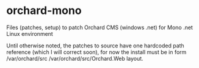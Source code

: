 orchard-mono
============

Files (patches, setup) to patch Orchard CMS (windows .net) for Mono .net Linux environment

Until otherwise noted, the patches to source have one hardcoded path reference (which I will correct soon),
for now the install must be in form
/var/orchard/src
/var/orchard/src/Orchard.Web
layout.
